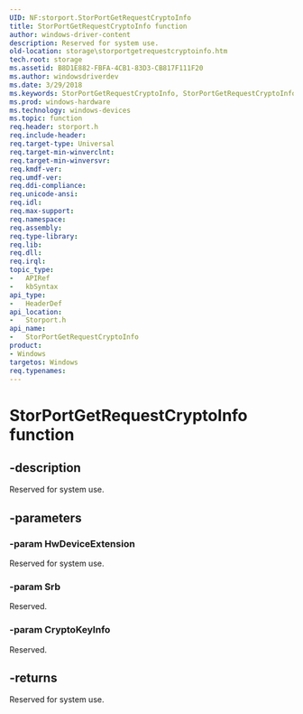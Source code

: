 ```yaml
---
UID: NF:storport.StorPortGetRequestCryptoInfo
title: StorPortGetRequestCryptoInfo function
author: windows-driver-content
description: Reserved for system use.
old-location: storage\storportgetrequestcryptoinfo.htm
tech.root: storage
ms.assetid: B8D1E882-FBFA-4CB1-83D3-CB817F111F20
ms.author: windowsdriverdev
ms.date: 3/29/2018
ms.keywords: StorPortGetRequestCryptoInfo, StorPortGetRequestCryptoInfo routine [Storage Devices], storage.storportgetrequestcryptoinfo, storport/StorPortGetRequestCryptoInfo
ms.prod: windows-hardware
ms.technology: windows-devices
ms.topic: function
req.header: storport.h
req.include-header: 
req.target-type: Universal
req.target-min-winverclnt: 
req.target-min-winversvr: 
req.kmdf-ver: 
req.umdf-ver: 
req.ddi-compliance: 
req.unicode-ansi: 
req.idl: 
req.max-support: 
req.namespace: 
req.assembly: 
req.type-library: 
req.lib: 
req.dll: 
req.irql: 
topic_type:
-	APIRef
-	kbSyntax
api_type:
-	HeaderDef
api_location:
-	Storport.h
api_name:
-	StorPortGetRequestCryptoInfo
product:
- Windows
targetos: Windows
req.typenames: 
---
```


# StorPortGetRequestCryptoInfo function


## -description


Reserved for system use.


## -parameters




### -param HwDeviceExtension

<p>Reserved for system use.</p>


### -param Srb

Reserved.


### -param CryptoKeyInfo

Reserved.






## -returns



Reserved for system use.



